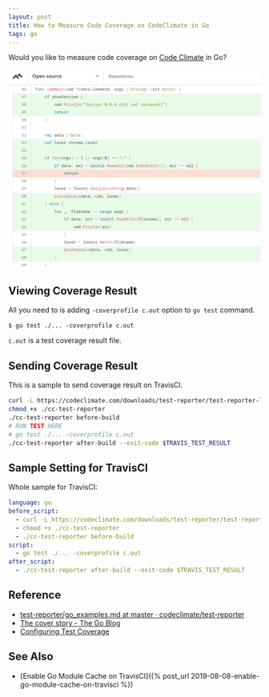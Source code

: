 ```yaml
---
layout: post
title: How to Measure Code Coverage on CodeClimate in Go
tags: go
---
```


Would you like to measure code coverage on [Code Climate](https://codeclimate.com/) in Go?

![coverage](/images/coverage.png)

## Viewing Coverage Result

All you need to is adding `-coverprofile c.out` option to `go test` command.

```
$ go test ./... -coverprofile c.out
```

`c.out` is a test coverage result file.

## Sending Coverage Result

This is a sample to send coverage result on TravisCI.

```bash
curl -L https://codeclimate.com/downloads/test-reporter/test-reporter-latest-linux-amd64 > ./cc-test-reporter
chmod +x ./cc-test-reporter
./cc-test-reporter before-build
# RUN TEST HERE
# go test ./... -coverprofile c.out
./cc-test-reporter after-build --exit-code $TRAVIS_TEST_RESULT
```

## Sample Setting for TravisCI

Whole sample for TravisCI:

```yaml
language: go
before_script:
  - curl -L https://codeclimate.com/downloads/test-reporter/test-reporter-latest-linux-amd64 > ./cc-test-reporter
  - chmod +x ./cc-test-reporter
  - ./cc-test-reporter before-build
script:
  - go test ./... -coverprofile c.out
after_script:
  - ./cc-test-reporter after-build --exit-code $TRAVIS_TEST_RESULT
```

## Reference

- [test-reporter/go_examples.md at master · codeclimate/test-reporter](https://github.com/codeclimate/test-reporter/blob/master/examples/go_examples.md)
- [The cover story - The Go Blog](https://blog.golang.org/cover)
- [Configuring Test Coverage](https://docs.codeclimate.com/docs/configuring-test-coverage)

## See Also

- [Enable Go Module Cache on TravisCI]({% post_url 2019-08-08-enable-go-module-cache-on-travisci %})
